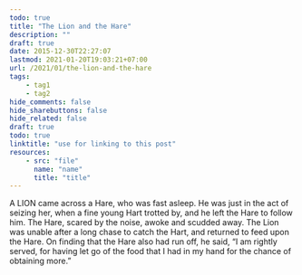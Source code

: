 ```yaml
---
todo: true
title: "The Lion and the Hare"
description: ""
draft: true
date: 2015-12-30T22:27:07
lastmod: 2021-01-20T19:03:21+07:00
url: /2021/01/the-lion-and-the-hare
tags:
    - tag1
    - tag2
hide_comments: false
hide_sharebuttons: false
hide_related: false
draft: true
todo: true
linktitle: "use for linking to this post"
resources:
    - src: "file"
      name: "name"
      title: "title"
---
```

A LION came across a Hare, who was fast asleep. He was just in the act of seizing her, when a fine young Hart trotted by, and he left the Hare to follow him. The Hare, scared by the noise, awoke and scudded away. The Lion was unable after a long chase to catch the Hart, and returned to feed upon the Hare. On finding that the Hare also had run off, he said, “I am rightly served, for having let go of the food that I had in my hand for the chance of obtaining more.”

